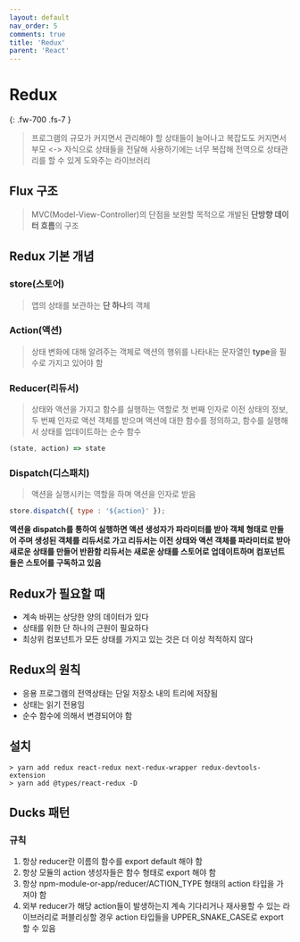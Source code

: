 ```yaml
---
layout: default
nav_order: 5
comments: true 
title: 'Redux'
parent: 'React'
---
```


# Redux
{: .fw-700 .fs-7 }

> 프로그램의 규모가 커지면서 관리해야 할 상태들이 늘어나고 복잡도도 커지면서 부모 <-> 자식으로 상태들을 전달해 사용하기에는 너무 복잡해 전역으로 상태관리를 할 수 있게 도와주는 라이브러리  

## Flux 구조
> MVC(Model-View-Controller)의 단점을 보완할 목적으로 개발된 **단방향 데이터 흐름**의 구조

## Redux 기본 개념
### store(스토어)
> 앱의 상태를 보관하는 **단 하나**의 객체

### Action(액션)
> 상태 변화에 대해 알려주는 객체로 액션의 행위를 나타내는 문자열인 **type**을 필수로 가지고 있어야 함

### Reducer(리듀서)
> 상태와 액션을 가지고 함수를 실행하는 역할로 첫 번째 인자로 이전 상태의 정보, 두 번째 인자로 액션 객체를 받으며 액션에 대한 함수를 정의하고, 함수를 실행해서 상태를 업데이트하는 순수 함수
```js
(state, action) => state 
```
### Dispatch(디스패치)
> 액션을 실행시키는 역할을 하며 액션을 인자로 받음    
```js
store.dispatch({ type : '${action}' });
```

**액션을 dispatch를 통하여 실행하면 액션 생성자가 파라미터를 받아 객체 형태로 만들어 주며 생성된 객체를 리듀서로 가고 리듀서는 이전 상태와 액션 객체를 파라미터로 받아 새로운 상태를 만들어 반환함 리듀서는 새로운 상태를 스토어로 업데이트하며 컴포넌트들은 스토어를 구독하고 있음**


## Redux가 필요할 때
- 계속 바뀌는 상당한 양의 데이터가 있다
- 상태를 위한 단 하나의 근원이 필요하다
- 최상위 컴포넌트가 모든 상태를 가지고 있는 것은 더 이상 적적하지 않다

## Redux의 원칙
- 응용 프로그램의 전역상태는 단일 저장소 내의 트리에 저장됨
- 상태는 읽기 전용임
- 순수 함수에 의해서 변경되어야 함

## 설치
```
> yarn add redux react-redux next-redux-wrapper redux-devtools-extension
> yarn add @types/react-redux -D
```

## Ducks 패턴

### 규칙
1. 항상 reducer란 이름의 함수를 export default 해야 함
2. 항상 모듈의 action 생성자들은 함수 형태로 export 해야 함
3. 항상 npm-module-or-app/reducer/ACTION_TYPE 형태의 action 타입을 가져야 함
4. 외부 reducer가 해당 action들이 발생하는지 계속 기다리거나 재사용할 수 있는 라이브러리로 퍼블리싱할 경우 action 타입들을 UPPER_SNAKE_CASE로 export 할 수 있음 

